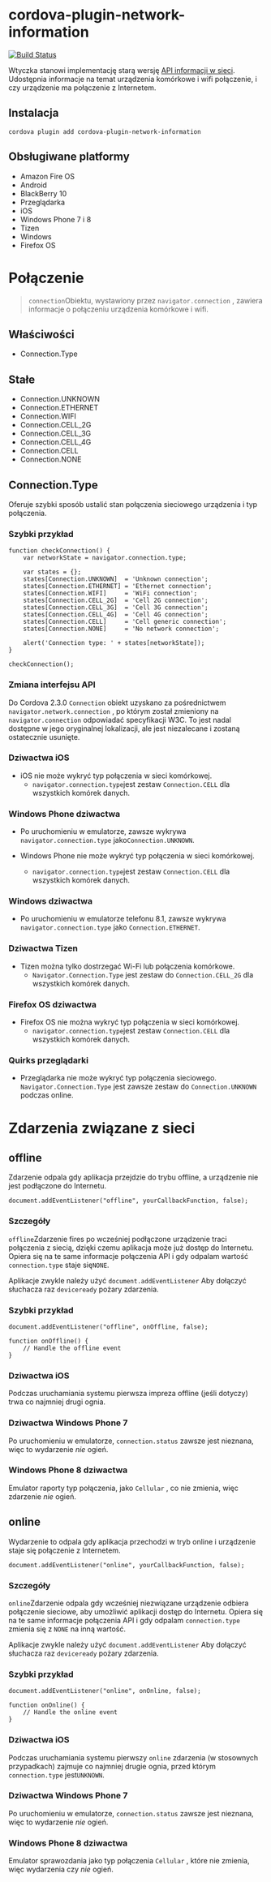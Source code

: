 <!--
# license: Licensed to the Apache Software Foundation (ASF) under one
#         or more contributor license agreements.  See the NOTICE file
#         distributed with this work for additional information
#         regarding copyright ownership.  The ASF licenses this file
#         to you under the Apache License, Version 2.0 (the
#         "License"); you may not use this file except in compliance
#         with the License.  You may obtain a copy of the License at
#
#           http://www.apache.org/licenses/LICENSE-2.0
#
#         Unless required by applicable law or agreed to in writing,
#         software distributed under the License is distributed on an
#         "AS IS" BASIS, WITHOUT WARRANTIES OR CONDITIONS OF ANY
#         KIND, either express or implied.  See the License for the
#         specific language governing permissions and limitations
#         under the License.
-->

# cordova-plugin-network-information

[![Build Status](https://travis-ci.org/apache/cordova-plugin-network-information.svg)](https://travis-ci.org/apache/cordova-plugin-network-information)

Wtyczka stanowi implementację starą wersję [API informacji w sieci](http://www.w3.org/TR/2011/WD-netinfo-api-20110607/).
Udostępnia informacje na temat urządzenia komórkowe i wifi połączenie, i czy urządzenie ma połączenie z Internetem.

## Instalacja

    cordova plugin add cordova-plugin-network-information

## Obsługiwane platformy

* Amazon Fire OS
* Android
* BlackBerry 10
* Przeglądarka
* iOS
* Windows Phone 7 i 8
* Tizen
* Windows
* Firefox OS

# Połączenie

> `connection`Obiektu, wystawiony przez `navigator.connection` , zawiera informacje o połączeniu urządzenia komórkowe i wifi.

## Właściwości

* Connection.Type

## Stałe

* Connection.UNKNOWN
* Connection.ETHERNET
* Connection.WIFI
* Connection.CELL_2G
* Connection.CELL_3G
* Connection.CELL_4G
* Connection.CELL
* Connection.NONE

## Connection.Type

Oferuje szybki sposób ustalić stan połączenia sieciowego urządzenia i typ połączenia.

### Szybki przykład

    function checkConnection() {
        var networkState = navigator.connection.type;
    
        var states = {};
        states[Connection.UNKNOWN]  = 'Unknown connection';
        states[Connection.ETHERNET] = 'Ethernet connection';
        states[Connection.WIFI]     = 'WiFi connection';
        states[Connection.CELL_2G]  = 'Cell 2G connection';
        states[Connection.CELL_3G]  = 'Cell 3G connection';
        states[Connection.CELL_4G]  = 'Cell 4G connection';
        states[Connection.CELL]     = 'Cell generic connection';
        states[Connection.NONE]     = 'No network connection';
    
        alert('Connection type: ' + states[networkState]);
    }
    
    checkConnection();

### Zmiana interfejsu API

Do Cordova 2.3.0 `Connection` obiekt uzyskano za pośrednictwem `navigator.network.connection` , po którym został
zmieniony na `navigator.connection` odpowiadać specyfikacji W3C. To jest nadal dostępne w jego oryginalnej lokalizacji,
ale jest niezalecane i zostaną ostatecznie usunięte.

### Dziwactwa iOS

* iOS nie może wykryć typ połączenia w sieci komórkowej.
    * `navigator.connection.type`jest zestaw `Connection.CELL` dla wszystkich komórek danych.

### Windows Phone dziwactwa

* Po uruchomieniu w emulatorze, zawsze wykrywa `navigator.connection.type` jako`Connection.UNKNOWN`.

* Windows Phone nie może wykryć typ połączenia w sieci komórkowej.

    * `navigator.connection.type`jest zestaw `Connection.CELL` dla wszystkich komórek danych.

### Windows dziwactwa

* Po uruchomieniu w emulatorze telefonu 8.1, zawsze wykrywa `navigator.connection.type` jako `Connection.ETHERNET`.

### Dziwactwa Tizen

* Tizen można tylko dostrzegać Wi-Fi lub połączenia komórkowe.
    * `Navigator.Connection.Type` jest zestaw do `Connection.CELL_2G` dla wszystkich komórek danych.

### Firefox OS dziwactwa

* Firefox OS nie można wykryć typ połączenia w sieci komórkowej.
    * `navigator.connection.type`jest zestaw `Connection.CELL` dla wszystkich komórek danych.

### Quirks przeglądarki

* Przeglądarka nie może wykryć typ połączenia sieciowego. `Navigator.Connection.Type` jest zawsze zestaw
  do `Connection.UNKNOWN` podczas online.

# Zdarzenia związane z sieci

## offline

Zdarzenie odpala gdy aplikacja przejdzie do trybu offline, a urządzenie nie jest podłączone do Internetu.

    document.addEventListener("offline", yourCallbackFunction, false);

### Szczegóły

`offline`Zdarzenie fires po wcześniej podłączone urządzenie traci połączenia z siecią, dzięki czemu aplikacja może już
dostęp do Internetu. Opiera się na te same informacje połączenia API i gdy odpalam wartość `connection.type` staje
się`NONE`.

Aplikacje zwykle należy użyć `document.addEventListener` Aby dołączyć słuchacza raz `deviceready` pożary zdarzenia.

### Szybki przykład

    document.addEventListener("offline", onOffline, false);
    
    function onOffline() {
        // Handle the offline event
    }

### Dziwactwa iOS

Podczas uruchamiania systemu pierwsza impreza offline (jeśli dotyczy) trwa co najmniej drugi ognia.

### Dziwactwa Windows Phone 7

Po uruchomieniu w emulatorze, `connection.status` zawsze jest nieznana, więc to wydarzenie *nie* ogień.

### Windows Phone 8 dziwactwa

Emulator raporty typ połączenia, jako `Cellular` , co nie zmienia, więc zdarzenie *nie* ogień.

## online

Wydarzenie to odpala gdy aplikacja przechodzi w tryb online i urządzenie staje się połączenie z Internetem.

    document.addEventListener("online", yourCallbackFunction, false);

### Szczegóły

`online`Zdarzenie odpala gdy wcześniej niezwiązane urządzenie odbiera połączenie sieciowe, aby umożliwić aplikacji
dostęp do Internetu. Opiera się na te same informacje połączenia API i gdy odpalam `connection.type` zmienia się
z `NONE` na inną wartość.

Aplikacje zwykle należy użyć `document.addEventListener` Aby dołączyć słuchacza raz `deviceready` pożary zdarzenia.

### Szybki przykład

    document.addEventListener("online", onOnline, false);
    
    function onOnline() {
        // Handle the online event
    }

### Dziwactwa iOS

Podczas uruchamiania systemu pierwszy `online` zdarzenia (w stosownych przypadkach) zajmuje co najmniej drugie ognia,
przed którym `connection.type` jest`UNKNOWN`.

### Dziwactwa Windows Phone 7

Po uruchomieniu w emulatorze, `connection.status` zawsze jest nieznana, więc to wydarzenie *nie* ogień.

### Windows Phone 8 dziwactwa

Emulator sprawozdania jako typ połączenia `Cellular` , które nie zmienia, więc wydarzenia czy *nie* ogień.